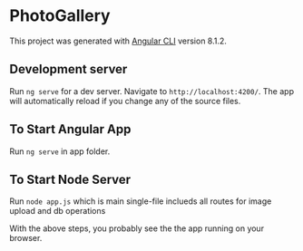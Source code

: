 # PhotoGallery

This project was generated with [Angular CLI](https://github.com/angular/angular-cli) version 8.1.2.

## Development server

Run `ng serve` for a dev server. Navigate to `http://localhost:4200/`. The app will automatically reload if you change any of the source files.

## To Start Angular App 
Run `ng serve` in app folder.

## To Start Node Server
Run `node app.js` which is main single-file inclueds all routes for image upload and db operations

With the above steps, you probably see the the app running on your browser.

